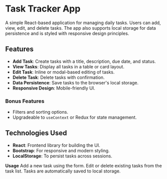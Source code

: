 # Task Tracker App

A simple React-based application for managing daily tasks. Users can add, view, edit, and delete tasks. The app also supports local storage for data persistence and is styled with responsive design principles.

## Features

- **Add Task**: Create tasks with a title, description, due date, and status.
- **View Tasks**: Display all tasks in a table or card layout.
- **Edit Task**: Inline or modal-based editing of tasks.
- **Delete Task**: Delete tasks with confirmation.
- **Data Persistence**: Save tasks to the browser's local storage.
- **Responsive Design**: Mobile-friendly UI.

### Bonus Features
- Filters and sorting options.
- Upgradeable to `useContext` or Redux for state management.

## Technologies Used

- **React**: Frontend library for building the UI.
- **Bootstrap**: For responsive and modern styling.
- **LocalStorage**: To persist tasks across sessions.

**Usage**
Add a new task using the form.
Edit or delete existing tasks from the task list.
Tasks are automatically saved to local storage.
